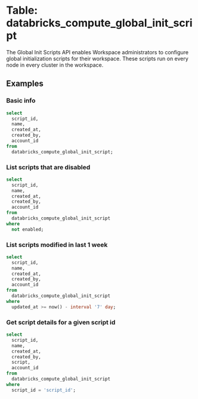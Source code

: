 # Table: databricks_compute_global_init_script

The Global Init Scripts API enables Workspace administrators to configure global initialization scripts for their workspace. These scripts run on every node in every cluster in the workspace.

## Examples

### Basic info

```sql
select
  script_id,
  name,
  created_at,
  created_by,
  account_id
from
  databricks_compute_global_init_script;
```

### List scripts that are disabled

```sql
select
  script_id,
  name,
  created_at,
  created_by,
  account_id
from
  databricks_compute_global_init_script
where
  not enabled;
```

### List scripts modified in last 1 week

```sql
select
  script_id,
  name,
  created_at,
  created_by,
  account_id
from
  databricks_compute_global_init_script
where
  updated_at >= now() - interval '7' day;
```

### Get script details for a given script id

```sql
select
  script_id,
  name,
  created_at,
  created_by,
  script,
  account_id
from
  databricks_compute_global_init_script
where
  script_id = 'script_id';
```